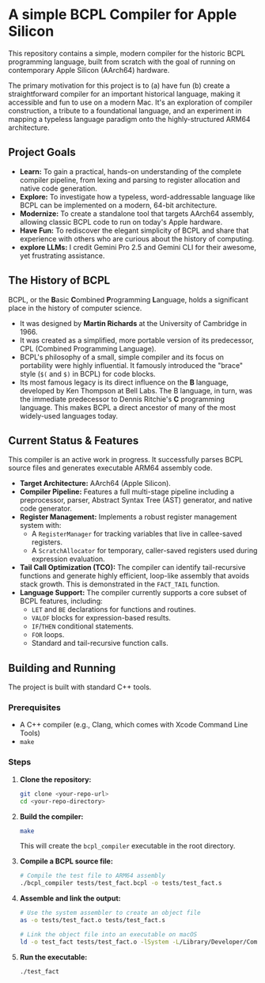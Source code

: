 # A simple BCPL Compiler for Apple Silicon

This repository contains a simple, modern compiler for the historic BCPL programming language, built from scratch with the goal of running on contemporary Apple Silicon (AArch64) hardware.

The primary motivation for this project is to (a) have fun (b) create a straightforward compiler for an important historical language, making it accessible and fun to use on a modern Mac. It's an exploration of compiler construction, a tribute to a foundational language, and an experiment in mapping a typeless language paradigm onto the highly-structured ARM64 architecture.

## Project Goals

* **Learn:** To gain a practical, hands-on understanding of the complete compiler pipeline, from lexing and parsing to register allocation and native code generation.
* **Explore:** To investigate how a typeless, word-addressable language like BCPL can be implemented on a modern, 64-bit architecture.
* **Modernize:** To create a standalone tool that targets AArch64 assembly, allowing classic BCPL code to run on today's Apple hardware.
* **Have Fun:** To rediscover the elegant simplicity of BCPL and share that experience with others who are curious about the history of computing.
* **explore LLMs:** I credit Gemini Pro 2.5 and Gemini CLI for their awesome, yet frustrating assistance.

## The History of BCPL

BCPL, or the **B**asic **C**ombined **P**rogramming **L**anguage, holds a significant place in the history of computer science.
* It was designed by **Martin Richards** at the University of Cambridge in 1966.
* It was created as a simplified, more portable version of its predecessor, CPL (Combined Programming Language).
* BCPL's philosophy of a small, simple compiler and its focus on portability were highly influential. It famously introduced the "brace" style (`$(` and `$)` in BCPL) for code blocks.
* Its most famous legacy is its direct influence on the **B** language, developed by Ken Thompson at Bell Labs. The B language, in turn, was the immediate predecessor to Dennis Ritchie's **C** programming language. This makes BCPL a direct ancestor of many of the most widely-used languages today.

## Current Status & Features

This compiler is an active work in progress. It successfully parses BCPL source files and generates executable ARM64 assembly code.

* **Target Architecture:** AArch64 (Apple Silicon).
* **Compiler Pipeline:** Features a full multi-stage pipeline including a preprocessor, parser, Abstract Syntax Tree (AST) generator, and native code generator.
* **Register Management:** Implements a robust register management system with:
    * A `RegisterManager` for tracking variables that live in callee-saved registers.
    * A `ScratchAllocator` for temporary, caller-saved registers used during expression evaluation.
* **Tail Call Optimization (TCO):** The compiler can identify tail-recursive functions and generate highly efficient, loop-like assembly that avoids stack growth. This is demonstrated in the `FACT_TAIL` function.
* **Language Support:** The compiler currently supports a core subset of BCPL features, including:
    * `LET` and `BE` declarations for functions and routines.
    * `VALOF` blocks for expression-based results.
    * `IF`/`THEN` conditional statements.
    * `FOR` loops.
    * Standard and tail-recursive function calls.

## Building and Running

The project is built with standard C++ tools.

### Prerequisites
* A C++ compiler (e.g., Clang, which comes with Xcode Command Line Tools)
* `make`

### Steps

1.  **Clone the repository:**
    ```bash
    git clone <your-repo-url>
    cd <your-repo-directory>
    ```

2.  **Build the compiler:**
    ```bash
    make
    ```
    This will create the `bcpl_compiler` executable in the root directory.

3.  **Compile a BCPL source file:**
    ```bash
    # Compile the test file to ARM64 assembly
    ./bcpl_compiler tests/test_fact.bcpl -o tests/test_fact.s
    ```

4.  **Assemble and link the output:**
    ```bash
    # Use the system assembler to create an object file
    as -o tests/test_fact.o tests/test_fact.s

    # Link the object file into an executable on macOS
    ld -o test_fact tests/test_fact.o -lSystem -L/Library/Developer/CommandLineTools/SDKs/MacOSX.sdk/usr/lib -e _start
    ```

5.  **Run the executable:**
    ```bash
    ./test_fact
    ```
